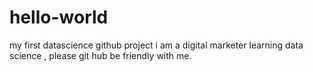 # hello-world
my first datascience github project
i am a digital marketer learning data science , please git hub be friendly with me.

